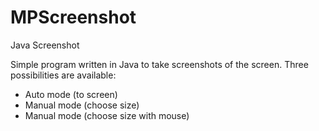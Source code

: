 # MPScreenshot
Java Screenshot

Simple program written in Java to take screenshots of the screen.
Three possibilities are available:
- Auto mode (to screen)
- Manual mode (choose size)
- Manual mode (choose size with mouse)

